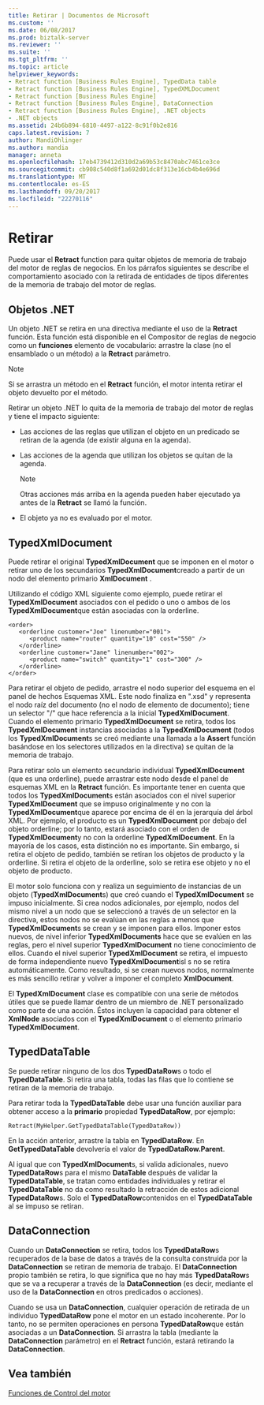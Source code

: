 ```yaml
---
title: Retirar | Documentos de Microsoft
ms.custom: ''
ms.date: 06/08/2017
ms.prod: biztalk-server
ms.reviewer: ''
ms.suite: ''
ms.tgt_pltfrm: ''
ms.topic: article
helpviewer_keywords:
- Retract function [Business Rules Engine], TypedData table
- Retract function [Business Rules Engine], TypedXMLDocument
- Retract function [Business Rules Engine]
- Retract function [Business Rules Engine], DataConnection
- Retract function [Business Rules Engine], .NET objects
- .NET objects
ms.assetid: 24b6b894-6810-4497-a122-8c91f0b2e816
caps.latest.revision: 7
author: MandiOhlinger
ms.author: mandia
manager: anneta
ms.openlocfilehash: 17eb4739412d310d2a69b53c8470abc7461ce3ce
ms.sourcegitcommit: cb908c540d8f1a692d01dc8f313e16cb4b4e696d
ms.translationtype: MT
ms.contentlocale: es-ES
ms.lasthandoff: 09/20/2017
ms.locfileid: "22270116"
---
```

# <a name="retract"></a>Retirar
Puede usar el **Retract** function para quitar objetos de memoria de trabajo del motor de reglas de negocios. En los párrafos siguientes se describe el comportamiento asociado con la retirada de entidades de tipos diferentes de la memoria de trabajo del motor de reglas.  
  
## <a name="net-objects"></a>Objetos .NET  
 Un objeto .NET se retira en una directiva mediante el uso de la **Retract** función. Esta función está disponible en el Compositor de reglas de negocio como un **funciones** elemento de vocabulario: arrastre la clase (no el ensamblado o un método) a la **Retract** parámetro.  
  
> [!NOTE]
>  Si se arrastra un método en el **Retract** función, el motor intenta retirar el objeto devuelto por el método.  
  
 Retirar un objeto .NET lo quita de la memoria de trabajo del motor de reglas y tiene el impacto siguiente:  
  
-   Las acciones de las reglas que utilizan el objeto en un predicado se retiran de la agenda (de existir alguna en la agenda).  
  
-   Las acciones de la agenda que utilizan los objetos se quitan de la agenda.  
  
    > [!NOTE]
    >  Otras acciones más arriba en la agenda pueden haber ejecutado ya antes de la **Retract** se llamó la función.  
  
-   El objeto ya no es evaluado por el motor.  
  
## <a name="typedxmldocument"></a>TypedXmlDocument  
 Puede retirar el original **TypedXmlDocument** que se imponen en el motor o retirar uno de los secundarios **TypedXmlDocument**creado a partir de un nodo del elemento primario **XmlDocument** .  
  
 Utilizando el código XML siguiente como ejemplo, puede retirar el **TypedXmlDocument** asociados con el pedido o uno o ambos de los **TypedXmlDocument**que están asociadas con la orderline.  
  
```  
<order>  
   <orderline customer="Joe" linenumber="001">  
      <product name="router" quantity="10" cost="550" />  
   </orderline>  
   <orderline customer="Jane" linenumber="002">  
      <product name="switch" quantity="1" cost="300" />  
   </orderline>  
</order>  
```  
  
 Para retirar el objeto de pedido, arrastre el nodo superior del esquema en el panel de hechos Esquemas XML. Este nodo finaliza en ".xsd" y representa el nodo raíz del documento (no el nodo de elemento de documento); tiene un selector "/" que hace referencia a la inicial **TypedXmlDocument**. Cuando el elemento primario **TypedXmlDocument** se retira, todos los **TypedXmlDocument** instancias asociadas a la **TypedXmlDocument** (todos los  **TypedXmlDocument**s se creó mediante una llamada a la **Assert** función basándose en los selectores utilizados en la directiva) se quitan de la memoria de trabajo.  
  
 Para retirar solo un elemento secundario individual **TypedXmlDocument** (que es una orderline), puede arrastrar este nodo desde el panel de esquemas XML en la **Retract** función. Es importante tener en cuenta que todos los **TypedXmlDocument**s están asociados con el nivel superior **TypedXmlDocument** que se impuso originalmente y no con la **TypedXmlDocument**que aparece por encima de él en la jerarquía del árbol XML. Por ejemplo, el producto es un **TypedXmlDocument** por debajo del objeto orderline; por lo tanto, estará asociado con el orden de **TypedXmlDocument**y no con la orderline  **TypedXmlDocument**. En la mayoría de los casos, esta distinción no es importante. Sin embargo, si retira el objeto de pedido, también se retiran los objetos de producto y la orderline. Si retira el objeto de la orderline, solo se retira ese objeto y no el objeto de producto.  
  
 El motor solo funciona con y realiza un seguimiento de instancias de un objeto (**TypedXmlDocument**s) que creó cuando el **TypedXmlDocument** se impuso inicialmente. Si crea nodos adicionales, por ejemplo, nodos del mismo nivel a un nodo que se seleccionó a través de un selector en la directiva, estos nodos no se evalúan en las reglas a menos que **TypedXmlDocument**s se crean y se imponen para ellos. Imponer estos nuevos, de nivel inferior **TypedXmlDocuments** hace que se evalúen en las reglas, pero el nivel superior **TypedXmlDocument** no tiene conocimiento de ellos. Cuando el nivel superior **TypedXmlDocument** se retira, el impuesto de forma independiente nuevo **TypedXmlDocument**isl s no se retira automáticamente. Como resultado, si se crean nuevos nodos, normalmente es más sencillo retirar y volver a imponer el completo **XmlDocument**.  
  
 El **TypedXmlDocument** clase es compatible con una serie de métodos útiles que se puede llamar dentro de un miembro de .NET personalizado como parte de una acción. Éstos incluyen la capacidad para obtener el **XmlNode** asociados con el **TypedXmlDocument** o el elemento primario **TypedXmlDocument**.  
  
## <a name="typeddatatable"></a>TypedDataTable  
 Se puede retirar ninguno de los dos **TypedDataRow**s o todo el **TypedDataTable**. Si retira una tabla, todas las filas que lo contiene se retiran de la memoria de trabajo.  
  
 Para retirar toda la **TypedDataTable** debe usar una función auxiliar para obtener acceso a la **primario** propiedad **TypedDataRow**, por ejemplo:  
  
```  
Retract(MyHelper.GetTypedDataTable(TypedDataRow))  
```  
  
 En la acción anterior, arrastre la tabla en **TypedDataRow**. En **GetTypedDataTable** devolvería el valor de **TypedDataRow.Parent**.  
  
 Al igual que con **TypedXmlDocument**s, si valida adicionales, nuevo **TypedDataRow**s para el mismo **DataTable** después de validar la **TypedDataTable**, se tratan como entidades individuales y retirar el **TypedDataTable** no da como resultado la retracción de estos adicional **TypedDataRow**s. Solo el **TypedDataRow**contenidos en el **TypedDataTable** al se impuso se retiran.  
  
## <a name="dataconnection"></a>DataConnection  
 Cuando un **DataConnection** se retira, todos los **TypedDataRow**s recuperados de la base de datos a través de la consulta construida por la **DataConnection** se retiran de memoria de trabajo. El **DataConnection** propio también se retira, lo que significa que no hay más **TypedDataRow**s que se va a recuperar a través de la **DataConnection** (es decir, mediante el uso de la  **DataConnection** en otros predicados o acciones).  
  
 Cuando se usa un **DataConnection**, cualquier operación de retirada de un individuo **TypedDataRow** pone el motor en un estado incoherente. Por lo tanto, no se permiten operaciones en persona **TypedDataRow**que están asociadas a un **DataConnection**. Si arrastra la tabla (mediante la **DataConnection** parámetro) en el **Retract** función, estará retirando la **DataConnection**.  
  
## <a name="see-also"></a>Vea también  
 [Funciones de Control del motor](../core/engine-control-functions.md)